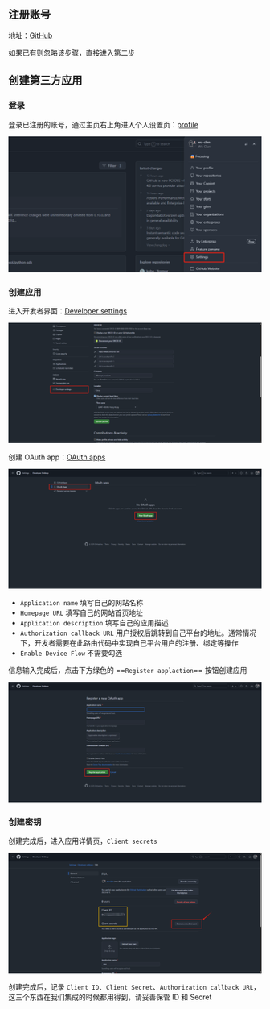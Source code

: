 ## 注册账号

地址：[GitHub](https://github.com/)

如果已有则忽略该步骤，直接进入第二步

## 创建第三方应用

### 登录

登录已注册的账号，通过主页右上角进入个人设置页：[profile](https://github.com/settings/profile)

![settings.png](../public/images/github/settings.png)

### 创建应用

进入开发者界面：[Developer settings](https://github.com/settings/apps)

![dev.png](../public/images/github/dev.png)

创建 OAuth app：[OAuth apps](https://github.com/settings/developers)

![oauth.png](../public/images/github/oauth.png)

- `Application name` 填写自己的网站名称
- `Homepage URL` 填写自己的网站首页地址
- `Application description` 填写自己的应用描述
- `Authorization callback URL` 用户授权后跳转到自己平台的地址。通常情况下，开发者需要在此路由代码中实现自己平台用户的注册、绑定等操作
- `Enable Device Flow` 不需要勾选

信息输入完成后，点击下方绿色的 ==`Register applaction`== 按钮创建应用

![register.png](../public/images/github/register.png)

### 创建密钥

创建完成后，进入应用详情页，`Client secrets`

![secrets.png](../public/images/github/secrets.png)

创建完成后，记录 `Client ID`、`Client Secret`、`Authorization callback URL`，这三个东西在我们集成的时候都用得到，请妥善保管
ID 和 Secret
